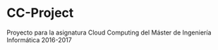 # CC-Project
Proyecto para la asignatura Cloud Computing del Máster de Ingeniería Informática 2016-2017

